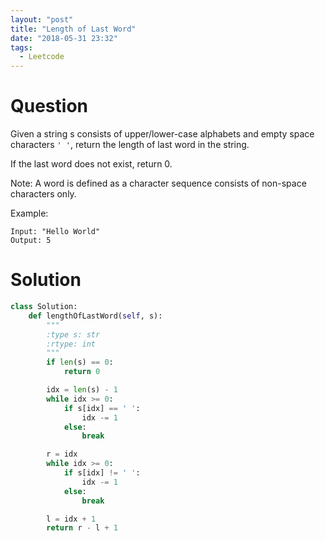 ```yaml
---
layout: "post"
title: "Length of Last Word"
date: "2018-05-31 23:32"
tags:
  - Leetcode
---
```


# Question

Given a string s consists of upper/lower-case alphabets and empty space characters `' '`, return the length of last word in the string.

If the last word does not exist, return 0.

Note: A word is defined as a character sequence consists of non-space characters only.

Example:
```
Input: "Hello World"
Output: 5
```

# Solution

```python
class Solution:
    def lengthOfLastWord(self, s):
        """
        :type s: str
        :rtype: int
        """
        if len(s) == 0:
            return 0

        idx = len(s) - 1
        while idx >= 0:
            if s[idx] == ' ':
                idx -= 1
            else:
                break

        r = idx
        while idx >= 0:
            if s[idx] != ' ':
                idx -= 1
            else:
                break

        l = idx + 1
        return r - l + 1
```

